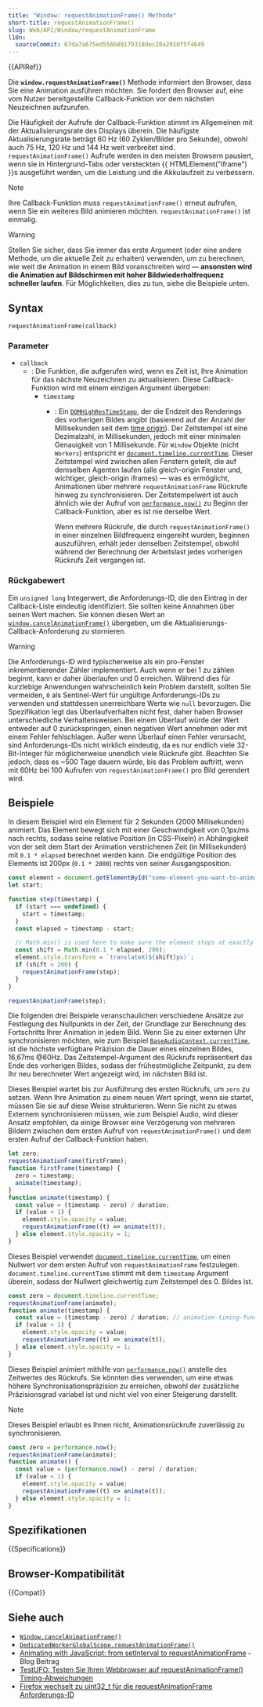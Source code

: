 ```yaml
---
title: "Window: requestAnimationFrame() Methode"
short-title: requestAnimationFrame()
slug: Web/API/Window/requestAnimationFrame
l10n:
  sourceCommit: 67da7a675ed556b89179318dec20a2910f5f4649
---
```


{{APIRef}}

Die **`window.requestAnimationFrame()`** Methode informiert den Browser, dass Sie eine Animation ausführen möchten. Sie fordert den Browser auf, eine vom Nutzer bereitgestellte Callback-Funktion vor dem nächsten Neuzeichnen aufzurufen.

Die Häufigkeit der Aufrufe der Callback-Funktion stimmt im Allgemeinen mit der Aktualisierungsrate des Displays überein. Die häufigste Aktualisierungsrate beträgt 60 Hz (60 Zyklen/Bilder pro Sekunde), obwohl auch 75 Hz, 120 Hz und 144 Hz weit verbreitet sind. `requestAnimationFrame()` Aufrufe werden in den meisten Browsern pausiert, wenn sie in Hintergrund-Tabs oder versteckten {{ HTMLElement("iframe") }}s ausgeführt werden, um die Leistung und die Akkulaufzeit zu verbessern.

> [!NOTE]
> Ihre Callback-Funktion muss `requestAnimationFrame()` erneut aufrufen, wenn
> Sie ein weiteres Bild animieren möchten. `requestAnimationFrame()` ist einmalig.

> [!WARNING]
> Stellen Sie sicher, dass Sie immer das erste Argument (oder eine andere Methode, um die aktuelle Zeit zu erhalten) verwenden, um zu berechnen, wie weit die Animation in einem Bild voranschreiten wird — **ansonsten wird die Animation auf Bildschirmen mit hoher Bildwiederholfrequenz schneller laufen**.
> Für Möglichkeiten, dies zu tun, siehe die Beispiele unten.

## Syntax

```js-nolint
requestAnimationFrame(callback)
```

### Parameter

- `callback`
  - : Die Funktion, die aufgerufen wird, wenn es Zeit ist, Ihre Animation für das nächste Neuzeichnen zu aktualisieren. Diese Callback-Funktion wird mit einem einzigen Argument übergeben:
    - `timestamp`
      - : Ein [`DOMHighResTimeStamp`](/de/docs/Web/API/DOMHighResTimeStamp), der die Endzeit des Renderings des vorherigen Bildes angibt (basierend auf der Anzahl der Millisekunden seit dem [time origin](/de/docs/Web/API/Performance/timeOrigin)). Der Zeitstempel ist eine Dezimalzahl, in Millisekunden, jedoch mit einer minimalen Genauigkeit von 1 Millisekunde. Für `Window` Objekte (nicht `Workers`) entspricht er [`document.timeline.currentTime`](/de/docs/Web/API/AnimationTimeline/currentTime). Dieser Zeitstempel wird zwischen allen Fenstern geteilt, die auf demselben Agenten laufen (alle gleich-origin Fenster und, wichtiger, gleich-origin iframes) — was es ermöglicht, Animationen über mehrere `requestAnimationFrame` Rückrufe hinweg zu synchronisieren. Der Zeitstempelwert ist auch ähnlich wie der Aufruf von [`performance.now()`](/de/docs/Web/API/Performance/now) zu Beginn der Callback-Funktion, aber es ist nie derselbe Wert.

        Wenn mehrere Rückrufe, die durch `requestAnimationFrame()` in einer einzelnen Bildfrequenz eingereiht wurden, beginnen auszuführen, erhält jeder denselben Zeitstempel, obwohl während der Berechnung der Arbeitslast jedes vorherigen Rückrufs Zeit vergangen ist.

### Rückgabewert

Ein `unsigned long` Integerwert, die Anforderungs-ID, die den Eintrag in der Callback-Liste eindeutig identifiziert. Sie sollten keine Annahmen über seinen Wert machen. Sie können diesen Wert an [`window.cancelAnimationFrame()`](/de/docs/Web/API/Window/cancelAnimationFrame) übergeben, um die Aktualisierungs-Callback-Anforderung zu stornieren.

> [!WARNING]
> Die Anforderungs-ID wird typischerweise als ein pro-Fenster inkrementierender Zähler implementiert. Auch wenn er bei 1 zu zählen beginnt, kann er daher überlaufen und 0 erreichen.
> Während dies für kurzlebige Anwendungen wahrscheinlich kein Problem darstellt, sollten Sie vermeiden, `0` als Sentinel-Wert für ungültige Anforderungs-IDs zu verwenden und stattdessen unerreichbare Werte wie `null` bevorzugen.
> Die Spezifikation legt das Überlaufverhalten nicht fest, daher haben Browser unterschiedliche Verhaltensweisen. Bei einem Überlauf würde der Wert entweder auf 0 zurückspringen, einen negativen Wert annehmen oder mit einem Fehler fehlschlagen.
> Außer wenn Überlauf einen Fehler verursacht, sind Anforderungs-IDs nicht wirklich eindeutig, da es nur endlich viele 32-Bit-Integer für möglicherweise unendlich viele Rückrufe gibt.
> Beachten Sie jedoch, dass es ~500 Tage dauern würde, bis das Problem auftritt, wenn mit 60Hz bei 100 Aufrufen von `requestAnimationFrame()` pro Bild gerendert wird.

## Beispiele

In diesem Beispiel wird ein Element für 2 Sekunden (2000 Millisekunden) animiert. Das Element bewegt sich mit einer Geschwindigkeit von 0,1px/ms nach rechts, sodass seine relative Position (in CSS-Pixeln) in Abhängigkeit von der seit dem Start der Animation verstrichenen Zeit (in Millisekunden) mit `0.1 * elapsed` berechnet werden kann. Die endgültige Position des Elements ist 200px (`0.1 * 2000`) rechts von seiner Ausgangsposition.

```js
const element = document.getElementById("some-element-you-want-to-animate");
let start;

function step(timestamp) {
  if (start === undefined) {
    start = timestamp;
  }
  const elapsed = timestamp - start;

  // Math.min() is used here to make sure the element stops at exactly 200px
  const shift = Math.min(0.1 * elapsed, 200);
  element.style.transform = `translateX(${shift}px)`;
  if (shift < 200) {
    requestAnimationFrame(step);
  }
}

requestAnimationFrame(step);
```

Die folgenden drei Beispiele veranschaulichen verschiedene Ansätze zur Festlegung des Nullpunkts in der Zeit, der Grundlage zur Berechnung des Fortschritts Ihrer Animation in jedem Bild. Wenn Sie zu einer externen Uhr synchronisieren möchten, wie zum Beispiel [`BaseAudioContext.currentTime`](/de/docs/Web/API/BaseAudioContext/currentTime),
ist die höchste verfügbare Präzision die Dauer eines einzelnen Bildes, 16,67ms @60Hz. Das Zeitstempel-Argument des Rückrufs repräsentiert das Ende des vorherigen Bildes, sodass der frühestmögliche Zeitpunkt, zu dem Ihr neu berechneter Wert angezeigt wird, im nächsten Bild ist.

Dieses Beispiel wartet bis zur Ausführung des ersten Rückrufs, um `zero` zu setzen. Wenn Ihre Animation zu einem neuen Wert springt, wenn sie startet, müssen Sie sie auf diese Weise strukturieren. Wenn Sie nicht zu etwas Externem synchronisieren müssen, wie zum Beispiel Audio, wird dieser Ansatz empfohlen, da einige Browser eine Verzögerung von mehreren Bildern zwischen dem ersten Aufruf von `requestAnimationFrame()` und dem ersten Aufruf der Callback-Funktion haben.

```js
let zero;
requestAnimationFrame(firstFrame);
function firstFrame(timestamp) {
  zero = timestamp;
  animate(timestamp);
}
function animate(timestamp) {
  const value = (timestamp - zero) / duration;
  if (value < 1) {
    element.style.opacity = value;
    requestAnimationFrame((t) => animate(t));
  } else element.style.opacity = 1;
}
```

Dieses Beispiel verwendet [`document.timeline.currentTime`](/de/docs/Web/API/AnimationTimeline/currentTime), um einen Nullwert vor dem ersten Aufruf von `requestAnimationFrame` festzulegen. `document.timeline.currentTime` stimmt mit dem `timestamp` Argument überein, sodass der Nullwert gleichwertig zum Zeitstempel des 0. Bildes ist.

```js
const zero = document.timeline.currentTime;
requestAnimationFrame(animate);
function animate(timestamp) {
  const value = (timestamp - zero) / duration; // animation-timing-function: linear
  if (value < 1) {
    element.style.opacity = value;
    requestAnimationFrame((t) => animate(t));
  } else element.style.opacity = 1;
}
```

Dieses Beispiel animiert mithilfe von [`performance.now()`](/de/docs/Web/API/Performance/now) anstelle des Zeitwertes des Rückrufs. Sie könnten dies verwenden, um eine etwas höhere Synchronisationspräzision zu erreichen, obwohl der zusätzliche Präzisionsgrad variabel ist und nicht viel von einer Steigerung darstellt.

> [!NOTE]
> Dieses Beispiel erlaubt es Ihnen nicht, Animationsrückrufe zuverlässig zu synchronisieren.

```js
const zero = performance.now();
requestAnimationFrame(animate);
function animate() {
  const value = (performance.now() - zero) / duration;
  if (value < 1) {
    element.style.opacity = value;
    requestAnimationFrame((t) => animate(t));
  } else element.style.opacity = 1;
}
```

## Spezifikationen

{{Specifications}}

## Browser-Kompatibilität

{{Compat}}

## Siehe auch

- [`Window.cancelAnimationFrame()`](/de/docs/Web/API/Window/cancelAnimationFrame)
- [`DedicatedWorkerGlobalScope.requestAnimationFrame()`](/de/docs/Web/API/DedicatedWorkerGlobalScope/requestAnimationFrame)
- [Animating with JavaScript: from setInterval to requestAnimationFrame](https://hacks.mozilla.org/2011/08/animating-with-javascript-from-setinterval-to-requestanimationframe/) - Blog Beitrag
- [TestUFO: Testen Sie Ihren Webbrowser auf requestAnimationFrame() Timing-Abweichungen](https://www.testufo.com/#test=animation-time-graph)
- [Firefox wechselt zu uint32_t für die requestAnimationFrame Anforderungs-ID](https://phabricator.services.mozilla.com/rMOZILLACENTRAL149722297f033d5c3ad126d0c72edcb1cb96d72e)
